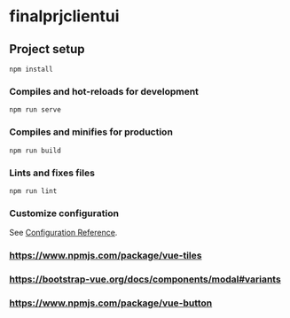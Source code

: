 # finalprjclientui

## Project setup
```
npm install
```

### Compiles and hot-reloads for development
```
npm run serve
```

### Compiles and minifies for production
```
npm run build
```

### Lints and fixes files
```
npm run lint
```

### Customize configuration
See [Configuration Reference](https://cli.vuejs.org/config/).


### https://www.npmjs.com/package/vue-tiles
### https://bootstrap-vue.org/docs/components/modal#variants
### https://www.npmjs.com/package/vue-button
